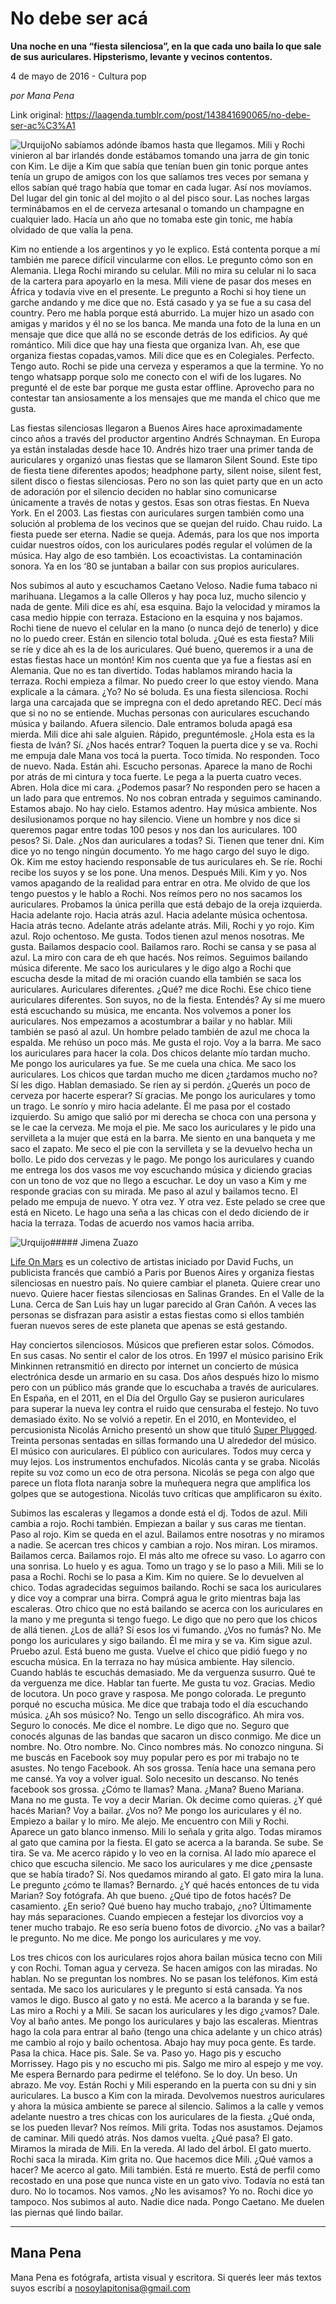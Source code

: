 # No debe ser acá

**Una noche en una “fiesta silenciosa”, en la que cada uno baila lo que sale de sus auriculares. Hipsterismo, levante y vecinos contentos.**

4 de mayo de 2016 - Cultura pop

_por Mana Pena_

Link original: https://laagenda.tumblr.com/post/143841690065/no-debe-ser-ac%C3%A1

![Urquijo](https://64.media.tumblr.com/ed5b05111e885011d1d8a757779162ad/tumblr_inline_pk0ibjQZXb1t6q87u_500.jpg)No sabíamos adónde íbamos hasta que llegamos. Mili y Rochi vinieron al bar irlandés donde estábamos tomando una jarra de gin tonic con Kim. Le dije a Kim que sabía que tenían buen gin tonic porque antes tenía un grupo de amigos con los que salíamos tres veces por semana y ellos sabían qué trago había que tomar en cada lugar. Así nos movíamos. Del lugar del gin tonic al del mojito o al del pisco sour. Las noches largas terminábamos en el de cerveza artesanal o tomando un champagne en cualquier lado. Hacía un año que no tomaba este gin tonic, me había olvidado de que valía la pena. 


Kim no entiende a los argentinos y yo le explico. Está contenta porque a mí también me parece difícil vincularme con ellos. Le pregunto cómo son en Alemania. Llega Rochi mirando su celular. Mili no mira su celular ni lo saca de la cartera para apoyarlo en la mesa. Mili viene de pasar dos meses en África y todavía vive en el presente. Le pregunto a Rochi si hoy tiene un garche andando y me dice que no. Está casado y ya se fue a su casa del country. Pero me habla porque está aburrido. La mujer hizo un asado con amigas y maridos y él no se los banca. Me manda una foto de la luna en un mensaje que dice que allá no se esconde detrás de los edificios. Ay qué romántico. Mili dice que hay una fiesta que organiza Ivan. Ah, ese que organiza fiestas copadas,vamos. Mili dice que es en Colegiales. Perfecto. Tengo auto. Rochi se pide una cerveza y esperamos a que la termine. Yo no tengo whatsapp porque solo me conecto con el wifi de los lugares. No pregunté el de este bar porque me gusta estar offline. Aprovecho para no contestar tan ansiosamente a los mensajes que me manda el chico que me gusta. 


Las fiestas silenciosas llegaron a Buenos Aires hace aproximadamente cinco años a través del productor argentino Andrés Schnayman. En Europa ya están instaladas desde hace 10. Andrés hizo traer una primer tanda de auriculares y organizó unas fiestas que se llamaron Silent Sound. Este tipo de fiesta tiene diferentes apodos; headphone party, silent noise, silent fest, silent disco o fiestas silenciosas. Pero no son las quiet party que en un acto de adoración por el silencio deciden no hablar sino comunicarse únicamente a través de notas y gestos. Esas son otras fiestas. En Nueva York. En el 2003. Las fiestas con auriculares surgen también como una solución al problema de los vecinos que se quejan del ruido. Chau ruido. La fiesta puede ser eterna. Nadie se queja. Además, para los que nos importa cuidar nuestros oídos, con los auriculares podés regular el volúmen de la música. Hay algo de eso también. Los ecoactivistas. La contaminación sonora. Ya en los ‘80 se juntaban a bailar con sus propios auriculares.


Nos subimos al auto y escuchamos Caetano Veloso. Nadie fuma tabaco ni marihuana. Llegamos a la calle Olleros y hay poca luz, mucho silencio y nada de gente. Mili dice es ahí, esa esquina. Bajo la velocidad y miramos la casa medio hippie con terraza. Estaciono en la esquina y nos bajamos. Rochi tiene de nuevo el celular en la mano (o nunca dejó de tenerlo) y dice no lo puedo creer. Están en silencio total boluda. ¿Qué es esta fiesta? Mili se ríe y dice ah es la de los auriculares. Qué bueno, queremos ir a una de estas fiestas hace un montón! Kim nos cuenta que ya fue a fiestas así en Alemania. Que no es tan divertido. Todas hablamos mirando hacia la terraza. Rochi empieza a filmar. No puedo creer lo que estoy viendo. Mana explicale a la cámara. ¿Yo? No sé boluda. Es una fiesta silenciosa. Rochi larga una carcajada que se impregna con el dedo apretando REC. Decí más que si no no se entiende. Muchas personas con auriculares escuchando música y bailando. Afuera silencio. Dale entramos boluda apagá esa mierda. Mili dice ahi sale alguien. Rápido, preguntémosle. ¿Hola esta es la fiesta de Iván? Sí. ¿Nos hacés entrar? Toquen la puerta dice y se va. Rochi me empuja dale Mana vos tocá la puerta. Toco tímida. No responden. Toco de nuevo. Nada. Están ahi. Escucho personas. Aparece la mano de Rochi por atrás de mi cintura y toca fuerte. Le pega a la puerta cuatro veces. Abren. Hola dice mi cara. ¿Podemos pasar? No responden pero se hacen a un lado para que entremos. No nos cobran entrada y seguimos caminando. Estamos abajo. No hay cielo. Estamos adentro. Hay música ambiente. Nos desilusionamos porque no hay silencio. Viene un hombre y nos dice si queremos pagar entre todas 100 pesos y nos dan los auriculares. 100 pesos? Si. Dale. ¿Nos dan auriculares a todas? Si. Tienen que tener dni. Kim dice yo no tengo ningún documento. Yo me hago cargo del suyo le digo. Ok. Kim me estoy haciendo responsable de tus auriculares eh. Se ríe. Rochi recibe los suyos y se los pone. Una menos. Después Mili. Kim y yo. Nos vamos apagando de la realidad para entrar en otra. Me olvido de que los tengo puestos y le hablo a Rochi. Nos reímos pero no nos sacamos los auriculares. Probamos la única perilla que está debajo de la oreja izquierda. Hacia adelante rojo. Hacia atrás azul. Hacia adelante música ochentosa. Hacia atrás tecno. Adelante atrás adelante atrás. Mili, Rochi y yo rojo. Kim azul. Rojo ochentoso. Me gusta. Todos tienen azul menos nosotras. Me gusta. Bailamos despacio cool. Bailamos raro. Rochi se cansa y se pasa al azul. La miro con cara de eh que hacés. Nos reímos. Seguimos bailando música diferente. Me saco los auriculares y le digo algo a Rochi que escucha desde la mitad de mi oración cuando ella también se saca los auriculares. Auriculares diferentes. ¿Qué? me dice Rochi. Ese chico tiene auriculares diferentes. Son suyos, no de la fiesta. Entendés? Ay sí me muero está escuchando su música, me encanta. Nos volvemos a poner los auriculares. Nos empezamos a acostumbrar a bailar y no hablar. Mili también se pasó al azul. Un hombre pelado también de azul me choca la espalda. Me rehúso un poco más. Me gusta el rojo. Voy a la barra. Me saco los auriculares para hacer la cola. Dos chicos delante mío tardan mucho. Me pongo los auriculares ya fue. Se me cuela una chica. Me saco los auriculares. Los chicos que tardan mucho me dicen ¿tardamos mucho no? Sí les digo. Hablan demasiado. Se ríen ay si perdón. ¿Querés un poco de cerveza por hacerte esperar? Sí gracias. Me pongo los auriculares y tomo un trago. Le sonrío y miro hacia adelante. Él me pasa por el costado izquierdo. Su amigo que salió por mi derecha se choca con una persona y se le cae la cerveza. Me moja el pie. Me saco los auriculares y le pido una servilleta a la mujer que está en la barra. Me siento en una banqueta y me saco el zapato. Me seco el pie con la servilleta y se la devuelvo hecha un bollo. Le pido dos cervezas y le pago. Me pongo los auriculares y cuando me entrega los dos vasos me voy escuchando música y diciendo gracias con un tono de voz que no llego a escuchar. Le doy un vaso a Kim y me responde gracias con su mirada. Me paso al azul y bailamos tecno. El pelado me empuja de nuevo. Y otra vez. Y otra vez. Este pelado se cree que está en Niceto. Le hago una seña a las chicas con el dedo diciendo de ir hacia la terraza. Todas de acuerdo nos vamos hacia arriba.


![Urquijo](https://64.media.tumblr.com/ed5b05111e885011d1d8a757779162ad/tumblr_inline_pk0ibjQZXb1t6q87u_500.jpg)##### Jimena Zuazo

[Life On Mars](https://t.umblr.com/redirect?z=http%3A%2F%2Fwww.facebook.com%2Flifeonmarsargentina%2F&t=NmI2MjQyMDM1NWE1ZDdjYTU5OGU0MjRjNjIyZDk2MzU0ZDg0ZTM3ZSw3UWxJY1M2Sg%3D%3D&b=t%3AXDz46txpppLgDp7rJlWQpw&p=https%3A%2F%2Flaagenda.tumblr.com%2Fpost%2F143841690065%2Fno-debe-ser-ac%25C3%25A1&m=1&ts=1705438886) es un colectivo de artistas iniciado por David Fuchs, un publicista francés que cambió a Paris por Buenos Aires y organiza fiestas silenciosas en nuestro país. No quiere cambiar el planeta. Quiere crear uno nuevo.  Quiere hacer fiestas silenciosas en Salinas Grandes. En el Valle de la Luna. Cerca de San Luis hay un lugar parecido al Gran Cañón. A veces las personas se disfrazan para asistir a estas fiestas como si ellos también fueran nuevos seres de este planeta que apenas se está gestando.

Hay conciertos silenciosos. Músicos que prefieren estar solos. Cómodos. En sus casas. No sentir el calor de los otros. En 1997 el músico parisino Erik Minkinnen retransmitió en directo por internet un concierto de música electrónica desde un armario en su casa. Dos años después hizo lo mismo pero con un público más grande que lo escuchaba a través de auriculares. En España, en el 2011, en el Día del Orgullo Gay se pusieron auriculares para superar la nueva ley contra el ruido que censuraba el festejo. No tuvo demasiado éxito. No se volvió a repetir. En el 2010, en Montevideo, el percusionista Nicolás Arnicho presentó un show que tituló [Super Plugged](https://www.youtube.com/watch?v=EHYtX2tPuE4). Treinta personas sentadas en sillas formando una U alrededor del músico. El músico con auriculares. El público con auriculares. Todos muy cerca y muy lejos. Los instrumentos enchufados. Nicolás canta y se graba. Nicolás repite su voz como un eco de otra persona. Nicolás se pega con algo que parece un flota flota naranja sobre la muñequera negra que amplifica los golpes que se autogestiona. Nicolás tuvo críticas que amplificaron su éxito.

Subimos las escaleras y llegamos a donde está el dj. Todos de azul. Mili cambia a rojo. Rochi también. Empiezan a bailar y sus caras me tientan. Paso al rojo. Kim se queda en el azul. Bailamos entre nosotras y no miramos a nadie. Se acercan tres chicos y cambian a rojo. Nos miran. Los miramos. Bailamos cerca. Bailamos rojo. El más alto me ofrece su vaso. Lo agarro con una sonrisa. Lo huelo y es agua. Tomo un trago y se lo paso a Mili. Mili se lo pasa a Rochi. Rochi se lo pasa a Kim. Kim no quiere. Se lo devuelven al chico. Todas agradecidas seguimos bailando. Rochi se saca los auriculares y dice voy a comprar una birra. Comprá agua le grito mientras baja las escaleras. Otro chico que no está bailando se acerca con los auriculares en la mano y me pregunta si tengo fuego. Le digo que no pero que los chicos de allá tienen. ¿Los de allá? Sí esos los vi fumando. ¿Vos no fumás? No. Me pongo los auriculares y sigo bailando. Él me mira y se va. Kim sigue azul. Pruebo azul. Está bueno me gusta. Vuelve el chico que pidió fuego y no escucha música. En la terraza no hay música ambiente. Hay silencio. Cuando hablás te escuchás demasiado. Me da verguenza susurro. Qué te da verguenza me dice. Hablar tan fuerte. Me gusta tu voz. Gracias. Medio de locutora. Un poco grave y rasposa. Me pongo colorada. Le pregunto porqué no escucha música. Me dice que trabaja todo el día escuchando música. ¿Ah sos músico? No. Tengo un sello discográfico. Ah mira vos. Seguro lo conocés. Me dice el nombre. Le digo que no. Seguro que conocés algunas de las bandas que sacaron un disco conmigo. Me dice un nombre. No. Otro nombre. No. Cinco nombres más. No conozco ninguna. Si me buscás en Facebook soy muy popular pero es por mi trabajo no te asustes. No tengo Facebook. Ah sos grossa. Tenía hace una semana pero me cansé. Ya voy a volver igual. Solo necesito un descanso. No tenés facebook sos grossa. ¿Cómo te llamas? Mana. ¿Mana? Bueno Mariana. Mana no me gusta. Te voy a decir Marian. Ok decime como quieras. ¿Y qué hacés Marian? Voy a bailar. ¿Vos no? Me pongo los auriculares y él no. Empiezo a bailar y lo miro. Me alejo. Me encuentro con Mili y Rochi. Aparece un gato blanco inmenso. Mili lo señala y grita algo. Todas miramos al gato que camina por la fiesta. El gato se acerca a la baranda. Se sube. Se tira. Se va. Me acerco rápido y lo veo en la cornisa. Al lado mío aparece el chico que escucha silencio. Me saco los auriculares y me dice ¿pensaste que se había tirado? Sí. Nos quedamos mirando al gato. El gato mira la luna. Le pregunto ¿cómo te llamas? Bernardo. ¿Y qué hacés entonces de tu vida Marian? Soy fotógrafa. Ah que bueno. ¿Qué tipo de fotos hacés? De casamiento. ¿En serio? Qué bueno hay mucho trabajo, ¿no? Últimamente hay más separaciones. Cuando empiecen a festejar los divorcios voy a tener mucho trabajo. Re eso sería bueno fotos de divorcio. ¿No vas a bailar? le pregunto. No me dice. Me pongo los auriculares y me voy. 


Los tres chicos con los auriculares rojos ahora bailan música tecno con Mili y con Rochi. Toman agua y cerveza. Se hacen amigos con las miradas. No hablan. No se preguntan los nombres. No se pasan los teléfonos. Kim está sentada. Me saco los auriculares y le pregunto si está cansada. Ya nos vamos le digo. Busco al gato y no está. Me acerco a la baranda y se fue. Las miro a Rochi y a Mili. Se sacan los auriculares y les digo ¿vamos? Dale. Voy al baño antes. Me pongo los auriculares y bajo las escaleras. Mientras hago la cola para entrar al baño (tengo una chica adelante y un chico atrás) me cambio al rojo y bailo ochentosa. Abajo hay muy poca gente. Es tarde. Pasa la chica. Hace pis. Sale. Se va. Paso yo. Hago pis y escucho Morrissey. Hago pis y no escucho mi pis. Salgo me miro al espejo y me voy. Me espera Bernardo para pedirme el teléfono. Se lo doy. Un beso. Un abrazo. Me voy. Están Rochi y Mili esperando en la puerta con su dni y sin auriculares. La busco a Kim con la mirada. Devolvemos nuestros auriculares y ahora la música ambiente se parece al silencio. Salimos a la calle y vemos adelante nuestro a tres chicas con los auriculares de la fiesta. ¿Qué onda, se los pueden llevar? Nos reímos. Mili grita. Todas nos asustamos. Dejamos de caminar. Mili quedó atrás. Nos damos vuelta. ¿Qué pasa? El gato. Miramos la mirada de Mili. En la vereda. Al lado del árbol. El gato muerto. Rochi saca la mirada. Kim grita no. Que hacemos dice Mili. ¿Qué vamos a hacer? Me acerco al gato. Mili también. Está re muerto. Está de perfil como recostado en una pose que nunca viste en un gato vivo. Todavía no está tan duro. No lo tocamos. Nos vamos. ¿No les avisamos? Yo no. Rochi dice yo tampoco. Nos subimos al auto. Nadie dice nada. Pongo Caetano. Me duelen las piernas qué lindo bailar. 




---

 Mana Pena
----------

 Mana Pena es fotógrafa, artista visual y escritora. Si querés leer más textos suyos escribí a nosoylapitonisa@gmail.com 

